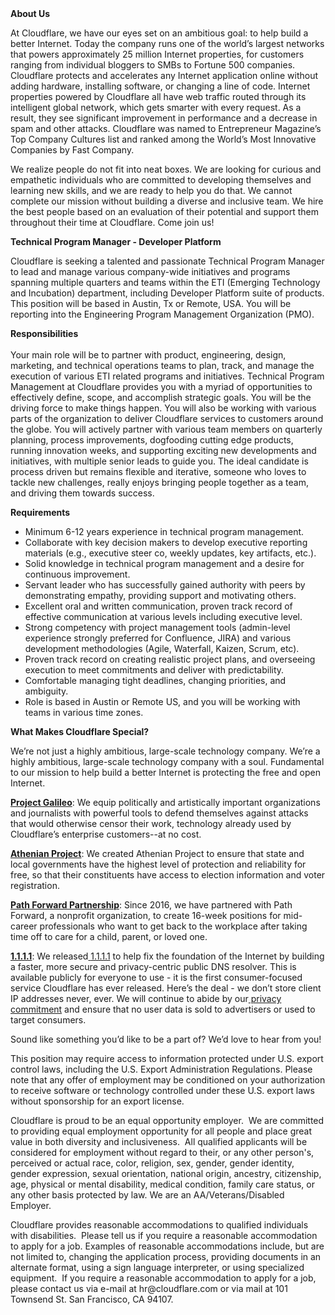 <div class="content-intro">
	<div><strong>About Us</strong></div>
	<div>
		<p><span style="font-weight: 400;">At Cloudflare, we have our eyes set on an ambitious goal: to help build a better Internet. Today the company runs one of the world’s largest networks that powers approximately 25 million Internet properties, for customers ranging from individual bloggers to SMBs to Fortune 500 companies. Cloudflare protects and accelerates any Internet application online without adding hardware, installing software, or changing a line of code. Internet properties powered by Cloudflare all have web traffic routed through its intelligent global network, which gets smarter with every request. As a result, they see significant improvement in performance and a decrease in spam and other attacks. Cloudflare was named to Entrepreneur Magazine’s Top Company Cultures list and ranked among the World’s Most Innovative Companies by Fast Company.</span><span style="font-weight: 400;">&nbsp;</span></p>
		<p><span style="font-weight: 400;">We realize people do not fit into neat boxes. We are looking for curious and empathetic individuals who are committed to developing themselves and learning new skills, and we are ready to help you do that. We cannot complete our mission without building a diverse and inclusive team. We hire the best people based on an evaluation of their potential and support them throughout their time at Cloudflare. Come join us!&nbsp;</span></p>
	</div>
</div>
<p><strong>Technical Program Manager - Developer Platform&nbsp;</strong></p>
<p><span style="font-weight: 400;">Cloudflare is seeking a talented and passionate Technical Program Manager to lead and manage various company-wide initiatives and programs spanning multiple quarters and teams within the ETI (Emerging Technology and Incubation) department, including Developer Platform suite of products. This position will be based in Austin, Tx or Remote, USA. You will be reporting into the Engineering Program Management Organization (PMO).&nbsp;</span></p>
<p><strong>Responsibilities</strong><span style="font-weight: 400;"><br></span><span style="font-weight: 400;"><br></span><span style="font-weight: 400;">Your main role will be to partner with product, engineering, </span><span style="font-weight: 400;">design, marketing, and technical operations teams to plan, track, and manage the execution of various ETI related programs and initiatives.&nbsp;</span><span style="font-weight: 400;">Technical Program Management at Cloudflare provides you with a myriad of opportunities to effectively define, scope, and accomplish strategic goals. You will be the driving force to make things happen.&nbsp;</span><span style="font-weight: 400;">You will also be working with various parts of the organization to deliver Cloudflare services to customers around the globe. You will actively partner with various team members on quarterly planning, process improvements, dogfooding cutting edge products, running innovation weeks, and supporting exciting new developments and initiatives, with multiple senior leads to guide you. The ideal candidate is process driven but remains flexible and iterative, someone who loves to tackle new challenges, really enjoys bringing people together as a team, and driving them towards success.&nbsp;</span></p>
<p><strong>Requirements</strong></p>
<ul>
	<li style="font-weight: 400;"><span style="font-weight: 400;">Minimum 6-12 years experience in technical program management.</span></li>
	<li style="font-weight: 400;"><span style="font-weight: 400;">Collaborate with key decision makers to develop executive reporting materials (e.g., executive steer co, weekly updates, key artifacts, etc.).</span></li>
	<li style="font-weight: 400;"><span style="font-weight: 400;">Solid knowledge in technical program management and a desire for continuous improvement.</span></li>
	<li style="font-weight: 400;"><span style="font-weight: 400;">Servant leader who has successfully gained authority with peers by demonstrating empathy, providing support and motivating others.&nbsp;</span></li>
	<li style="font-weight: 400;"><span style="font-weight: 400;">Excellent oral and written communication, proven track record of effective communication at various levels including executive level.</span></li>
	<li style="font-weight: 400;"><span style="font-weight: 400;">Strong competency with project management tools (admin-level experience strongly preferred for Confluence, JIRA) and various development methodologies (Agile, Waterfall, Kaizen, Scrum, etc).</span></li>
	<li style="font-weight: 400;"><span style="font-weight: 400;">Proven track record on creating realistic project plans, and overseeing execution to meet commitments and deliver with predictability.</span></li>
	<li style="font-weight: 400;"><span style="font-weight: 400;">Comfortable managing tight deadlines, changing priorities, and ambiguity.</span></li>
	<li style="font-weight: 400;"><span style="font-weight: 400;">Role is based in Austin or Remote US, and you will be working with teams in various time zones.</span></li>
</ul>
<div class="content-conclusion">
	<p><strong>What Makes Cloudflare Special?</strong></p>
	<p><span style="font-weight: 400;">We’re not just a highly ambitious, large-scale technology company. We’re a highly ambitious, large-scale technology company with a soul. Fundamental to our mission to help build a better Internet is protecting the free and open Internet.</span></p>
	<p><a href="https://blog.cloudflare.com/protecting-free-expression-online/"><strong>Project Galileo</strong></a><span style="font-weight: 400;">: We equip politically and artistically important organizations and journalists with powerful tools to defend themselves against attacks that would otherwise censor their work, technology already used by Cloudflare’s enterprise customers--at no cost.</span></p>
	<p><strong><a href="https://www.cloudflare.com/athenian/">Athenian Project</a></strong><span style="font-weight: 400;">: We created Athenian Project to ensure that state and local governments have the highest level of protection and reliability for free, so that their constituents have access to election information and voter registration.</span></p>
	<p><a href="https://blog.cloudflare.com/tag/path-forward/"><strong>Path Forward Partnership</strong></a><span style="font-weight: 400;">: Since 2016, we have partnered with Path Forward, a nonprofit organization, to create 16-week positions for mid-career professionals who want to get back to the workplace after taking time off to care for a child, parent, or loved one.</span></p>
	<p><a href="https://1.1.1.1/"><strong>1.1.1.1</strong></a><span style="font-weight: 400;">: We released</span><a href="https://1.1.1.1/"> <span style="font-weight: 400;">1.1.1.1</span></a><span style="font-weight: 400;"> to help fix the foundation of the Internet by building a faster, more secure and privacy-centric public DNS resolver. This is available publicly for everyone to use - it is the first consumer-focused service Cloudflare has ever released. Here’s the deal - we don’t store client IP addresses never, ever. We will continue to abide by our</span><a href="https://developers.cloudflare.com/1.1.1.1/privacy/public-dns-resolver"> privacy commitment</a><span style="font-weight: 400;"> and ensure that no user data is sold to advertisers or used to target consumers.</span></p>
	<p><span style="font-weight: 400;">Sound like something you’d like to be a part of? We’d love to hear from you!</span></p>
	<p><span style="font-weight: 400;">This position may require access to information protected under U.S. export control laws, including the U.S. Export Administration Regulations. Please note that any offer of employment may be conditioned on your authorization to receive software or technology controlled under these U.S. export laws without sponsorship for an export license.</span></p>
	<p><span style="font-weight: 400;">Cloudflare is proud to be an equal opportunity employer. &nbsp;We are committed to providing equal employment opportunity for all people and place great value in both diversity and inclusiveness. &nbsp;All qualified applicants will be considered for employment without regard to their, or any other person's, perceived or actual</span> <span style="font-weight: 400;">race, color, religion, sex, gender, gender identity, gender expression, sexual orientation, national origin, ancestry, citizenship, age, physical or mental disability, medical condition, family care status, or any other basis protected by law. </span><span style="font-weight: 400;">We are an AA/Veterans/Disabled Employer.</span></p>
	<p><span style="font-weight: 400;">Cloudflare provides reasonable accommodations to qualified individuals with disabilities. &nbsp;Please tell us if you require a reasonable accommodation to apply for a job. Examples of reasonable accommodations include, but are not limited to, changing the application process, providing documents in an alternate format, using a sign language interpreter, or using specialized equipment. &nbsp;If you require a reasonable accommodation to apply for a job, please contact us via e-mail at </span><span style="font-weight: 400;">hr@cloudflare.com</span><span style="font-weight: 400;"> or via mail at 101 Townsend St. San Francisco, CA 94107.</span></p>
</div>